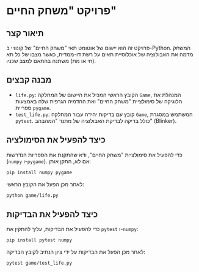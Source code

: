 # פרויקט "משחק החיים"

## תיאור קצר

פרויקט זה הוא יישום של אוטומט תאי "משחק החיים" של קונוויי ב-Python. המשחק מדמה את האבולוציה של אוכלוסיית תאים על רשת דו-ממדית, כאשר מצבו של כל תא (חי או מת) משתנה בהתאם למצב שכניו.

## מבנה קבצים

-   `life.py`: הקובץ הראשי המכיל את היישום של המחלקה `Game`, המנהלת את הלוגיקה של סימולציית "משחק החיים" ואת ההדמיה הגרפית שלה באמצעות ספריית `pygame`.
-   `test_life.py`: קובץ עם בדיקות יחידה עבור המחלקה `Game`, המשתמש במסגרת `pytest`. כולל בדיקה לבדיקת האבולוציה של מתנד "המהבהב" (Blinker).

## כיצד להפעיל את הסימולציה

כדי להפעיל את סימולציית "משחק החיים", ודא שהתקנת את הספריות הנדרשות (`numpy` ו-`pygame`). אם לא, התקן אותן:

```bash
pip install numpy pygame
```

לאחר מכן הפעל את הקובץ הראשי:

```bash
python game/life.py
```

## כיצד להפעיל את הבדיקות

כדי להפעיל את הבדיקות, עליך להתקין את `pytest` ו-`numpy`:

```bash
pip install pytest numpy
```

לאחר מכן הפעל את הבדיקות על ידי ציון הנתיב לקובץ הבדיקה:

```bash
pytest game/test_life.py
```